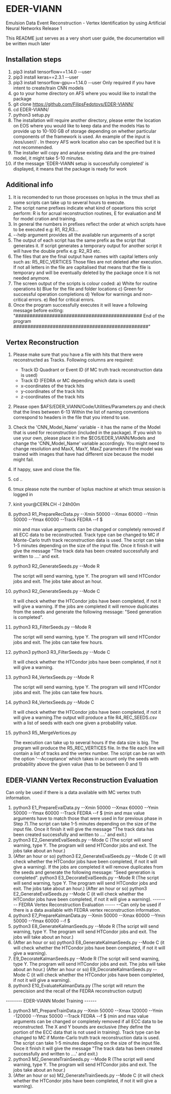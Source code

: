 # EDER-VIANN
Emulsion Data Event Reconstruction - Vertex Identification by using Artificial Neural Networks
Release 1

This README just serves as a very short user guide, the documentation will be written much later

Installation steps
--

1) pip3 install tensorflow==1.14.0 --user
2) pip3 install keras==2.3.1 --user
3) pip3 install tensorflow-gpu==1.14.0 --user
   Only required if you have intent to create/train CNN models
4) go to your home directory on AFS where you would like to install the package
5) git clone https://github.com/FilipsFedotovs/EDER-VIANN/
6) cd EDER-VIANN/
7) python3 setup.py
8) The installation will require another directory, please enter the location on EOS where you would like to keep data and the models
   Has to provide up to 10-100 GB of storage depending on whether particular components of the framework is used. An example of the input is /eos/user/<username      first letter>/<user name> . In theory AFS work location also can be specified but it is not recommended.
9) The installer will copy and analyse existing data and the pre-trained model, it might take 5-10 minutes.
10) if the message 'EDER-VIANN setup is successfully completed' is displayed, it means that the package is ready for work

Additional info
--
1) It is recomended to run those processes on lxplus in the tmux shell as some scripts can take up to several hours to execute.
2) The script name prefixes indicate what kind of opeartions this script perform: R is for acrual reconstruction routines, E for evaluation and M for model cration and training.
3) In general the numbers in prefixes reflect the order at which scripts have to be executed e.g: R1, R2,R3...
4) --help argument provides all the available run arguments of a script
5) The output of each script has the same prefix as the script that generates it. If script generates a temporary output for another script it will have the double prefix e.g: R2_R3 etc.
6) The files that are the final output have names with capital letters only such as: R5_REC_VERTICES
   Those files are not deleted after execution. If not all letters in the file are capitalised that means that the file is temporary and will be eventually deleted by the package once it is not needed anymore.
7) The screen output of the scripts is colour coded: 
   a) White for routine operations
   b) Blue for the file and folder locations
   c) Green for successful operation completions
   d) Yellow for warnings and non-critical errors.
   e) Red for critical errors.
8) Once the program successfully executes it will leave a following message before exiting: 
   "############################################# End of the program ################################################"


Vertex Reconstruction
--
1) Please make sure that you have a file with hits that there were reconstructed as Tracks.
   Following columns are required: 
   - Track ID Quadrant or Event ID (if MC truth track reconstruction data is used)
   - Track ID (FEDRA or MC depending which data is used)
   - x-coordinates of the track hits
   - y-coordinates of the track hits
   - z-coordinates of the track hits

2) Please open $AFS/EDER_VIANN/Code/Utilities/Parameters.py and check that the lines between 6-13 
   Within the list of naming conventions correspond to headers in the file that you intend to use.

3) Check the 'CNN_Model_Name' variable - it has the name of the Model that is used for reconstruction (included in the package). If you wish to use your own,        please place it in the $EOS/EDER_VIANN/Models and change the 'CNN_Model_Name' variable accordingly. You might need to change resolution and MaxX, MaxY, MaxZ      parameters if the model was trained with images that have had different size because the model might fail.

4) If happy, save and close the file.

5) cd ..

6) tmux 
   please note the number of lxplus machine at which tmux session is logged in

7) kinit your<username>@CERN.CH -l 24h00m

8) python3 R1_PrepareRecData.py --Xmin 50000 --Xmax 60000 --Ymin 50000 --Ymax 60000 --Track FEDRA --f $<your file with reconstructed tracks> 
   
   min and max value arguments can be changed or completely removed if all ECC data to be reconstructed. Track type can be changed to MC if Monte-Carlo truth        track reconstruction data is used. The script can take 1-5 minutes depending on the size of the input file. Once it finish it will give the message "The track    data has been created successfully and written to ....' and exit.

9) python3 R2_GenerateSeeds.py --Mode R
   
   The script will send warning, type Y. The program will send HTCondor jobs and exit. The jobs take about an hour.

10) python3 R2_GenerateSeeds.py --Mode C
    
    It will check whether the HTCondor jobs have been completed, if not it will give a warning.
    If the jobs are completed it will remove duplicates from the seeds and generate the following message: "Seed generation is completed".

11) python3 R3_FilterSeeds.py --Mode R
    
    The script will send warning, type Y. The program will send HTCondor jobs and exit. The jobs can take few hours.

12) python3 python3 R3_FilterSeeds.py --Mode C 
    
    It will check whether the HTCondor jobs have been completed, if not it will give a warning.

13) python3 R4_VertexSeeds.py --Mode R 
    
    The script will send warning, type Y. The program will send HTCondor jobs and exit. The jobs can take few hours.

14) python3 R4_VertexSeeds.py --Mode C 
   
    It will check whether the HTCondor jobs have been completed, if not it will give a warning.The output will produce a file R4_REC_SEEDS.csv with a list of seeds with each one given a probability value. 

15) python3 R5_MergeVertices.py 
    
    The execution can take up to several hours if the data size is big. The program will produce the R5_REC_VERTICES file. In the file each line will contain a       list of tracks and the vertex number. The script can be ran with the option '--Acceptance' which takes in account only the seeds with probability above the       given value (has to be between 0 and 1)
   
   
   
EDER-VIANN Vertex Reconstruction Evaluation
--
Can only be used if there is a data available with MC vertex truth information.
1) python3 E1_PrepareEvalData.py --Xmin 50000 --Xmax 60000 --Ymin 50000 --Ymax 60000 --Track FEDRA --f $<your file with reconstructed tracks> (min and max value      arguments have to match those that were used in for previous phase in Step 7).The script can take 1-5 minutes depending on the size of the input file. Once it    finish it will give the message "The track data has been created successfully and written to ....' and exit.)
2) python3 E2_GenerateEvalSeeds.py --Mode C (The script will send warning, type Y. The program will send HTCondor jobs and exit. The jobs take about an hour.)
3) (After an hour or so) python3 E2_GenerateEvalSeeds.py --Mode C (it will check whether the HTCondor jobs have been completed, if not it will give a warning).
   If the jobs are completed it will remove duplicates from the seeds and generate the following message: "Seed generation is completed".
   python3 E3_DecorateEvalSeeds.py --Mode R (The script will send warning, type Y. The program will send HTCondor jobs and exit. The jobs take about an hour.)
   (After an hour or so) python3 E2_GenerateEvalSeeds.py --Mode C (it will check whether the HTCondor jobs have been completed, if not it will give a warning).
   -------- FEDRA Vertex Reconstruction Evaluation -----
   --Can only be used if there is a data available with FEDRA vertex reconstruction information.
1) python3 E7_PrepareKalmanData.py --Xmin 50000 --Xmax 60000 --Ymin 50000 --Ymax 60000 --f $<your file with reconstructed tracks>
2) python3 E8_GenerateKalmanSeeds.py --Mode R (The script will send warning, type Y. The program will send HTCondor jobs and exit. The jobs will take about an hour.)
3) (After an hour or so) python3 E8_GenerateKalmanSeeds.py --Mode C (it will check whether the HTCondor jobs have been completed, if not it will give a warning).
4) E9_DecorateKalmanSeeds.py --Mode R (The script will send warning, type Y. The program will send HTCondor jobs and exit. The jobs will take about an hour.)
   (After an hour or so) E9_DecorateKalmanSeeds.py --Mode C (it will check whether the HTCondor jobs have been completed, if not it will give a warning).
5) python3 E10_EvaluateKalmanData.py (The script will return the perecision and the recall of the FEDRA reconstruction output)
   
-------- EDER-VIANN Model Training ------
1)  python3 M1_PrepareTrainData.py --Xmin 50000 --Xmax 120000 --Ymin -120000 --Ymax 50000 --Track FEDRA  --f $<your file with reconstructed tracks> (min and max       value arguments can be changed or completely removed if all ECC data to be reconstructed. The X and Y bounds are exclusive (they define the portion of the ECC     data that is not used in training). Track type can be changed to MC if Monte-Carlo truth track reconstruction data is used. The script can take 1-5 minutes       depending on the size of the input file. Once it finish it will give the message "The track data has been created successfully and written to ....' and exit.)
2)  python3 M2_GenerateTrainSeeds.py --Mode R (The script will send warning, type Y. The program will send HTCondor jobs and exit. The jobs take about an hour.)
3) (After an hour or so) M2_GenerateTrainSeeds.py --Mode C (it will check whether the HTCondor jobs have been completed, if not it will give a warning).
  
